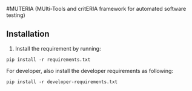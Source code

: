 #MUTERIA (MUlti-Tools and critERIA framework for automated software testing)

## Installation
1. Install the requirement by running: 
```
pip install -r requirements.txt
```
For developer, also install the developer requirements as following:
```
pip install -r developer-requirements.txt
```

